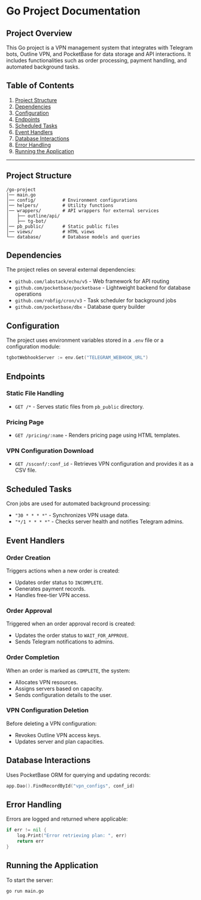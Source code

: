 # Go Project Documentation

## Project Overview

This Go project is a VPN management system that integrates with Telegram bots, Outline VPN, and PocketBase for data storage and API interactions. It includes functionalities such as order processing, payment handling, and automated background tasks.

## Table of Contents

1. [Project Structure](#project-structure)
2. [Dependencies](#dependencies)
3. [Configuration](#configuration)
4. [Endpoints](#endpoints)
5. [Scheduled Tasks](#scheduled-tasks)
6. [Event Handlers](#event-handlers)
7. [Database Interactions](#database-interactions)
8. [Error Handling](#error-handling)
9. [Running the Application](#running-the-application)

---

## Project Structure

```
/go-project
│── main.go
│── config/          # Environment configurations
│── helpers/         # Utility functions
│── wrappers/        # API wrappers for external services
│   ├── outline/api/
│   ├── tg-bot/
│── pb_public/       # Static public files
│── views/           # HTML views
└── database/        # Database models and queries
```

## Dependencies

The project relies on several external dependencies:

- `github.com/labstack/echo/v5` - Web framework for API routing
- `github.com/pocketbase/pocketbase` - Lightweight backend for database operations
- `github.com/robfig/cron/v3` - Task scheduler for background jobs
- `github.com/pocketbase/dbx` - Database query builder

## Configuration

The project uses environment variables stored in a `.env` file or a configuration module:

```go
tgbotWebhookServer := env.Get("TELEGRAM_WEBHOOK_URL")
```

## Endpoints

### Static File Handling

- `GET /*` - Serves static files from `pb_public` directory.

### Pricing Page

- `GET /pricing/:name` - Renders pricing page using HTML templates.

### VPN Configuration Download

- `GET /ssconf/:conf_id` - Retrieves VPN configuration and provides it as a CSV file.

## Scheduled Tasks

Cron jobs are used for automated background processing:

- `"30 * * * *"` - Synchronizes VPN usage data.
- `"*/1 * * * *"` - Checks server health and notifies Telegram admins.

## Event Handlers

### Order Creation

Triggers actions when a new order is created:

- Updates order status to `INCOMPLETE`.
- Generates payment records.
- Handles free-tier VPN access.

### Order Approval

Triggered when an order approval record is created:

- Updates the order status to `WAIT_FOR_APPROVE`.
- Sends Telegram notifications to admins.

### Order Completion

When an order is marked as `COMPLETE`, the system:

- Allocates VPN resources.
- Assigns servers based on capacity.
- Sends configuration details to the user.

### VPN Configuration Deletion

Before deleting a VPN configuration:

- Revokes Outline VPN access keys.
- Updates server and plan capacities.

## Database Interactions

Uses PocketBase ORM for querying and updating records:

```go
app.Dao().FindRecordById("vpn_configs", conf_id)
```

## Error Handling

Errors are logged and returned where applicable:

```go
if err != nil {
    log.Print("Error retrieving plan: ", err)
    return err
}
```

## Running the Application

To start the server:

```sh
go run main.go
```

